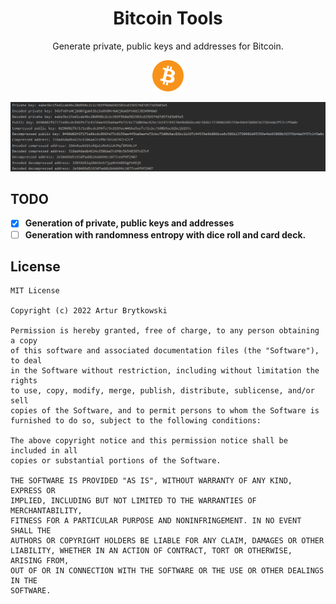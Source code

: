 <h1 align="center">Bitcoin Tools</h1>
<p align="center">Generate private, public keys and addresses for Bitcoin.</p>
<p align="center"><img src="img/logo.png" width=50;/></p>
<p align="center"><img src="img/log.png"/></p>


## TODO

- [x] **Generation of private, public keys and addresses**
- [ ] **Generation with randomness entropy with dice roll and card deck.**

## License
```
MIT License

Copyright (c) 2022 Artur Brytkowski

Permission is hereby granted, free of charge, to any person obtaining a copy
of this software and associated documentation files (the "Software"), to deal
in the Software without restriction, including without limitation the rights
to use, copy, modify, merge, publish, distribute, sublicense, and/or sell
copies of the Software, and to permit persons to whom the Software is
furnished to do so, subject to the following conditions:

The above copyright notice and this permission notice shall be included in all
copies or substantial portions of the Software.

THE SOFTWARE IS PROVIDED "AS IS", WITHOUT WARRANTY OF ANY KIND, EXPRESS OR
IMPLIED, INCLUDING BUT NOT LIMITED TO THE WARRANTIES OF MERCHANTABILITY,
FITNESS FOR A PARTICULAR PURPOSE AND NONINFRINGEMENT. IN NO EVENT SHALL THE
AUTHORS OR COPYRIGHT HOLDERS BE LIABLE FOR ANY CLAIM, DAMAGES OR OTHER
LIABILITY, WHETHER IN AN ACTION OF CONTRACT, TORT OR OTHERWISE, ARISING FROM,
OUT OF OR IN CONNECTION WITH THE SOFTWARE OR THE USE OR OTHER DEALINGS IN THE
SOFTWARE.
```